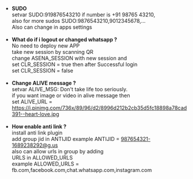 * **SUDO**<br>
setvar SUDO:919876543210 if number is +91 98765 43210,<br>also for more sudos SUDO:9876543210,9012345678,...<br>
Also can change in apps settings<br><br>
* **What do if i logout or changed whatsapp ?**<br>
No need to deploy new APP <br>
take new session by scanning QR<br>
change ASENA_SESSION with new session and<br>
set CLR_SESSION = true then after Successful login<br>
set CLR_SESSION = false <br><br>
* **Change ALIVE message ?**<br>
setvar ALIVE_MSG: Don't take life too seriously.<br>
if you want image or video in alive message then<br>
set ALIVE_URL = https://i.pinimg.com/736x/89/96/d2/8996d212b2cb35d5fc18898a78cad391--heart-love.jpg<br><br>
* **How enable anti link ?**<br>
install anti link plugin<br>
add group jid in ANTIJID
example ANTIJID = 987654321-1689238292@g.us<br>
also can allow urls in group by adding<br>
URLS in ALLOWED_URLS<br>
example ALLOWED_URLS = fb.com,facebook.com,chat.whatsapp.com,instagram.com